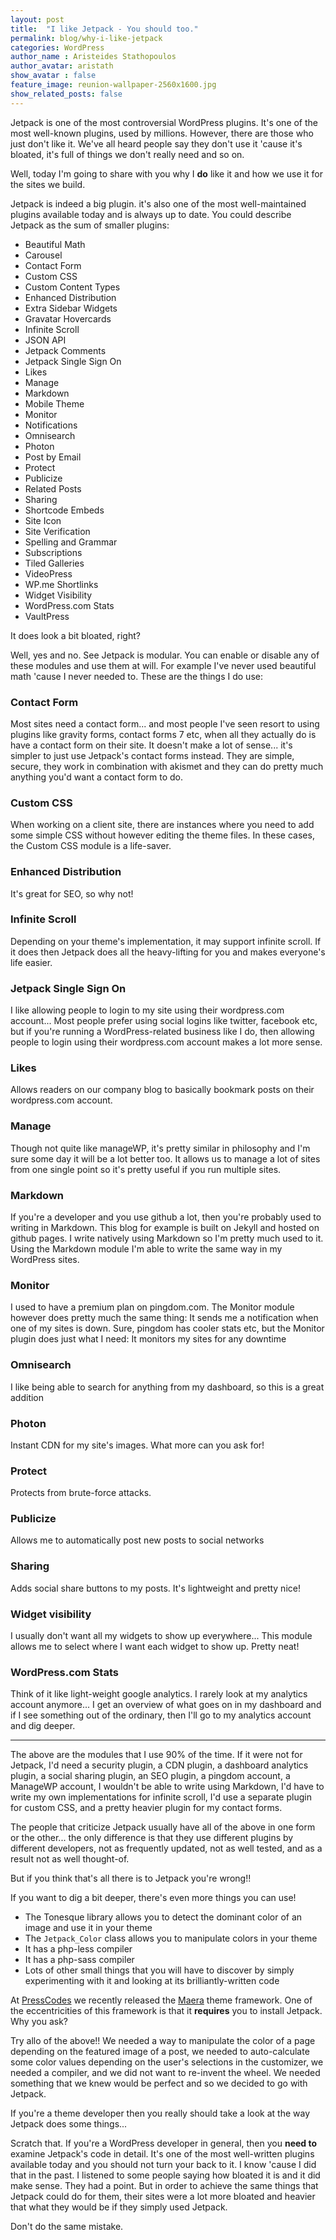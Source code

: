 ```yaml
---
layout: post
title:  "I like Jetpack - You should too."
permalink: blog/why-i-like-jetpack
categories: WordPress
author_name : Aristeides Stathopoulos
author_avatar: aristath
show_avatar : false
feature_image: reunion-wallpaper-2560x1600.jpg
show_related_posts: false
---
```


Jetpack is one of the most controversial WordPress plugins. It's one of the most well-known plugins, used by millions. However, there are those who just don't like it. We've all heard people say they don't use it 'cause it's bloated, it's full of things we don't really need and so on.

Well, today I'm going to share with you why I **do** like it and how we use it for the sites we build.

Jetpack is indeed a big plugin. it's also one of the most well-maintained plugins available today and is always up to date. You could describe Jetpack as the sum of smaller plugins:

* Beautiful Math
* Carousel
* Contact Form
* Custom CSS
* Custom Content Types
* Enhanced Distribution
* Extra Sidebar Widgets
* Gravatar Hovercards
* Infinite Scroll
* JSON API
* Jetpack Comments
* Jetpack Single Sign On
* Likes
* Manage
* Markdown
* Mobile Theme
* Monitor
* Notifications
* Omnisearch
* Photon
* Post by Email
* Protect
* Publicize
* Related Posts
* Sharing
* Shortcode Embeds
* Site Icon
* Site Verification
* Spelling and Grammar
* Subscriptions
* Tiled Galleries
* VideoPress
* WP.me Shortlinks
* Widget Visibility
* WordPress.com Stats
* VaultPress

It does look a bit bloated, right?

Well, yes and no. See Jetpack is modular. You can enable or disable any of these modules and use them at will. For example I've never used beautiful math 'cause I never needed to. These are the things I do use:

### Contact Form

Most sites need a contact form... and most people I've seen resort to using plugins like gravity forms, contact forms 7 etc, when all they actually do is have a contact form on their site. It doesn't make a lot of sense... it's simpler to just use Jetpack's contact forms instead. They are simple, secure, they work in combination with akismet and they can do pretty much anything you'd want a contact form to do.

### Custom CSS

When working on a client site, there are instances where you need to add some simple CSS without however editing the theme files. In these cases, the Custom CSS module is a life-saver.

### Enhanced Distribution

It's great for SEO, so why not!

### Infinite Scroll

Depending on your theme's implementation, it may support infinite scroll. If it does then Jetpack does all the heavy-lifting for you and makes everyone's life easier.

### Jetpack Single Sign On

I like allowing people to login to my site using their wordpress.com account... Most people prefer using social logins like twitter, facebook etc, but if you're running a WordPress-related business like I do, then allowing people to login using their wordpress.com account makes a lot more sense.

### Likes

Allows readers on our company blog to basically bookmark posts on their wordpress.com account.

### Manage

Though not quite like manageWP, it's pretty similar in philosophy and I'm sure some day it will be a lot better too. It allows us to manage a lot of sites from one single point so it's pretty useful if you run multiple sites.

### Markdown

If you're a developer and you use github a lot, then you're probably used to writing in Markdown.
This blog for example is built on Jekyll and hosted on github pages. I write natively using Markdown so I'm pretty much used to it. Using the Markdown module I'm able to write the same way in my WordPress sites.

### Monitor

I used to have a premium plan on pingdom.com.
The Monitor module however does pretty much the same thing: It sends me a notification when one of my sites is down. Sure, pingdom has cooler stats etc, but the Monitor plugin does just what I need: It monitors my sites for any downtime

### Omnisearch

I like being able to search for anything from my dashboard, so this is a great addition

### Photon

Instant CDN for my site's images. What more can you ask for!

### Protect

Protects from brute-force attacks.

### Publicize

Allows me to automatically post new posts to social networks

### Sharing

Adds social share buttons to my posts. It's lightweight and pretty nice!

### Widget visibility

I usually don't want all my widgets to show up everywhere... This module allows me to select where I want each widget to show up. Pretty neat!

### WordPress.com Stats

Think of it like light-weight google analytics. I rarely look at my analytics account anymore... I get an overview of what goes on in my dashboard and if I see something out of the ordinary, then I'll go to my analytics account and dig deeper.

---------------------------------------

The above are the modules that I use 90% of the time. If it were not for Jetpack, I'd need a security plugin, a CDN plugin, a dashboard analytics plugin, a social sharing plugin, an SEO plugin, a pingdom account, a ManageWP account, I wouldn't be able to write using Markdown, I'd have to write my own implementations for infinite scroll, I'd use a separate plugin for custom CSS, and a pretty heavier plugin for my contact forms.

The people that criticize Jetpack usually have all of the above in one form or the other... the only difference is that they use different plugins by different developers, not as frequently updated, not as well tested, and as a result not as well thought-of.

But if you think that's all there is to Jetpack you're wrong!!

If you want to dig a bit deeper, there's even more things you can use!

* The Tonesque library allows you to detect the dominant color of an image and use it in your theme
* The `Jetpack_Color` class allows you to manipulate colors in your theme
* It has a php-less compiler
* It has a php-sass compiler
* Lots of other small things that you will have to discover by simply experimenting with it and looking at its brilliantly-written code

At [PressCodes](https://press.codes) we recently released the [Maera](maera.io) theme framework. One of the eccentricities of this framework is that it **requires** you to install Jetpack. Why you ask?

Try allo of the above!! We needed a way to manipulate the color of a page depending on the featured image of a post, we needed to auto-calculate some color values depending on the user's selections in the customizer, we needed a compiler, and we did not want to re-invent the wheel. We needed something that we knew would be perfect and so we decided to go with Jetpack.

If you're a theme developer then you really should take a look at the way Jetpack does some things...

Scratch that. If you're a WordPress developer in general, then you **need to** examine Jetpack's code in detail. It's one of the most well-written plugins available today and you should not turn your back to it. I know 'cause I did that in the past. I listened to some people saying how bloated it is and it did make sense. They had a point. But in order to achieve the same things that Jetpack could do for them, their sites were a lot more bloated and heavier that what they would be if they simply used Jetpack.

Don't do the same mistake.
